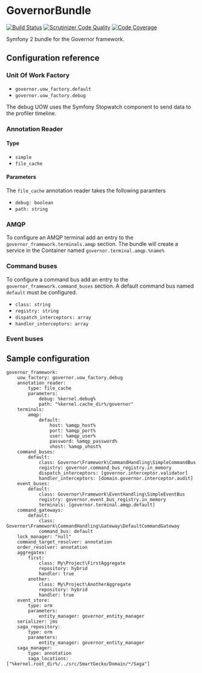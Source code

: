 # GovernorBundle

[![Build Status](https://travis-ci.org/SmartGecko/GovernorBundle.svg?branch=master)](https://travis-ci.org/SmartGecko/GovernorBundle)
[![Scrutinizer Code Quality](https://scrutinizer-ci.com/g/SmartGecko/GovernorBundle/badges/quality-score.png?b=master)](https://scrutinizer-ci.com/g/SmartGecko/GovernorBundle/?branch=master)
[![Code Coverage](https://scrutinizer-ci.com/g/SmartGecko/GovernorBundle/badges/coverage.png?b=master)](https://scrutinizer-ci.com/g/SmartGecko/GovernorBundle/?branch=master)

Symfony 2 bundle for the Governor framework.

## Configuration reference

### Unit Of Work Factory

* ```governor.uow_factory.default```
* ```governor.uow_factory.debug``` 

The debug UOW uses the Symfony Stopwatch component to send data to the profiler timeline.

### Annotation Reader

#### Type
* ```simple```
* ```file_cache``` 

#### Parameters

The ```file_cache``` annotation reader takes the following paramters
* ```debug: boolean```
* ```path: string``` 

### AMQP

To configure an AMQP terminal add an entry to the ```governor_framework.terminals.amqp``` section.
The bundle will create a service in the Container named ```governor.terminal.amqp.%name%```

### Command buses

To configure a command bus add an entry to the ```governor_framework.command_buses``` section. 
A default command bus named ```default``` must be configured.

* ```class: string```
* ```registry: string```
* ```dispatch_interceptors: array```
* ```handler_interceptors: array```

### Event buses

## Sample configuration
```
governor_framework:
    uow_factory: governor.uow_factory.debug
    annotation_reader:
        type: file_cache
        parameters:
            debug: %kernel.debug%
            path: "%kernel.cache_dir%/governor"
    terminals:
        amqp:
            default:
                host: %amqp_host%
                port: %amqp_port%
                user: %amqp_user%
                password: %amqp_password%
                vhost: %amqp_vhost%
    command_buses:
        default:
            class: Governor\Framework\CommandHandling\SimpleCommandBus
            registry: governor.command_bus_registry.in_memory
            dispatch_interceptors: [governor.interceptor.validator]
            handler_interceptors: [domain.governor.interceptor.audit]
    event_buses:
        default:
            class: Governor\Framework\EventHandling\SimpleEventBus
            registry: governor.event_bus_registry.in_memory
            terminals: [governor.terminal.amqp.default]
    command_gateways:
        default:
            class: Governor\Framework\CommandHandling\Gateway\DefaultCommandGateway
            command_bus: default
    lock_manager: "null"
    command_target_resolver: annotation
    order_resolver: annotation
    aggregates:
        first:
            class: My\Project\FirstAggregate
            repository: hybrid
            handler: true
        another:
            class: My\Project\AnotherAggregate
            repository: hybrid
            handler: true
    event_store:
        type: orm
        parameters:
            entity_manager: governor_entity_manager
    serializer: jms
    saga_repository:
        type: orm
        parameters:
            entity_manager: governor_entity_manager
    saga_manager:
        type: annotation
        saga_locations: ["%kernel.root_dir%/../src/SmartGecko/Domain/*/Saga"]
```
